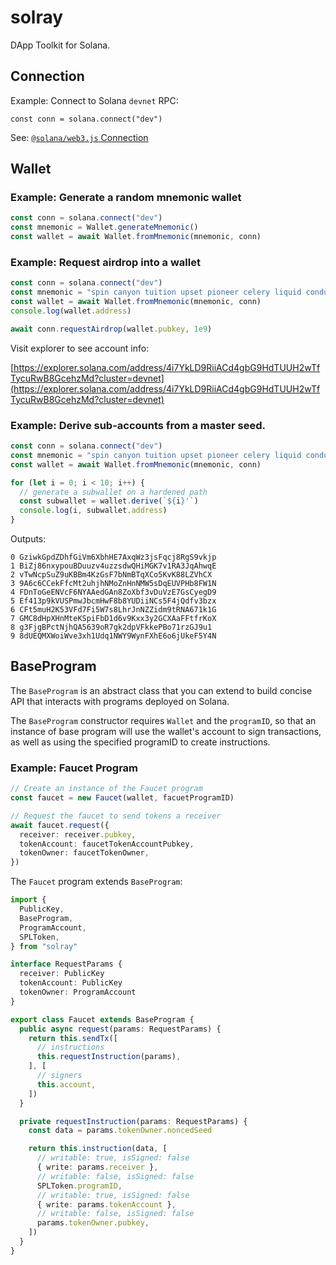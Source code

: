 # solray

DApp Toolkit for Solana.

## Connection

Example: Connect to Solana `devnet` RPC:

```
const conn = solana.connect("dev")
```

See: [`@solana/web3.js` Connection](https://solana-labs.github.io/solana-web3.js/class/src/connection.js~Connection.html)

## Wallet

### Example: Generate a random mnemonic wallet

```js
const conn = solana.connect("dev")
const mnemonic = Wallet.generateMnemonic()
const wallet = await Wallet.fromMnemonic(mnemonic, conn)
```

### Example: Request airdrop into a wallet

```js
const conn = solana.connect("dev")
const mnemonic = "spin canyon tuition upset pioneer celery liquid conduct boy bargain dust seed"
const wallet = await Wallet.fromMnemonic(mnemonic, conn)
console.log(wallet.address)

await conn.requestAirdrop(wallet.pubkey, 1e9)
```

Visit explorer to see account info:

[https://explorer.solana.com/address/4i7YkLD9RiiACd4gbG9HdTUUH2wTfTycuRwB8GcehzMd?cluster=devnet](https://explorer.solana.com/address/4i7YkLD9RiiACd4gbG9HdTUUH2wTfTycuRwB8GcehzMd?cluster=devnet)

### Example: Derive sub-accounts from a master seed.

```js
const conn = solana.connect("dev")
const mnemonic = "spin canyon tuition upset pioneer celery liquid conduct boy bargain dust seed"
const wallet = await Wallet.fromMnemonic(mnemonic, conn)

for (let i = 0; i < 10; i++) {
  // generate a subwallet on a hardened path
  const subwallet = wallet.derive(`${i}'`)
  console.log(i, subwallet.address)
}
```

Outputs:

```
0 GziwkGpdZDhfGiVm6XbhHE7AxqWz3jsFqcj8RgS9vkjp
1 BiZj86nxypouBDuuzv4uzzsdwQHiMGK7v1RA3JqAhwqE
2 vTwNcpSuZ9uKBBm4KzGsF7bNmBTqXCo5KvK88LZVhCX
3 9A6c6CCekFfcMt2uhjhNMoZnHnNMW5sDqEUVPHb8FW1N
4 FDnToGeENVcF6NYAAedGAn8ZoXbf3vDuVzE7GsCyegD9
5 Ef413p9kVUSPmwJbcmHwF8b8YUDiiNCs5F4jQdfv3bzx
6 CFt5muH2K53VFd7Fi5W7s8LhrJnNZZidm9tRNA671k1G
7 GMC8dHpXHnMteKSpiFbD1d6v9Kxx3y2GCXAaFFtfrKoX
8 g3FjgBPctNjhQA5639oR7gk2dpVFkkePBo71rzGJ9u1
9 8dUEQMXWoiWve3xh1Udq1NWY9WynFXhE6o6jUkeF5Y4N
```

## BaseProgram

The `BaseProgram` is an abstract class that you can extend to build concise API that interacts with programs deployed on Solana.

The `BaseProgram` constructor requires `Wallet` and the `programID`, so that an instance of base program will use the wallet's account to sign transactions, as well as using the specified programID to create instructions.

### Example: Faucet Program

```ts
// Create an instance of the Faucet program
const faucet = new Faucet(wallet, facuetProgramID)

// Request the faucet to send tokens a receiver
await faucet.request({
  receiver: receiver.pubkey,
  tokenAccount: faucetTokenAccountPubkey,
  tokenOwner: faucetTokenOwner,
})
```

The `Faucet` program extends `BaseProgram`:

```ts
import {
  PublicKey,
  BaseProgram,
  ProgramAccount,
  SPLToken,
} from "solray"

interface RequestParams {
  receiver: PublicKey
  tokenAccount: PublicKey
  tokenOwner: ProgramAccount
}

export class Faucet extends BaseProgram {
  public async request(params: RequestParams) {
    return this.sendTx([
      // instructions
      this.requestInstruction(params),
    ], [
      // signers
      this.account,
    ])
  }

  private requestInstruction(params: RequestParams) {
    const data = params.tokenOwner.noncedSeed

    return this.instruction(data, [
      // writable: true, isSigned: false
      { write: params.receiver },
      // writable: false, isSigned: false
      SPLToken.programID,
      // writable: true, isSigned: false
      { write: params.tokenAccount },
      // writable: false, isSigned: false
      params.tokenOwner.pubkey,
    ])
  }
}
```
